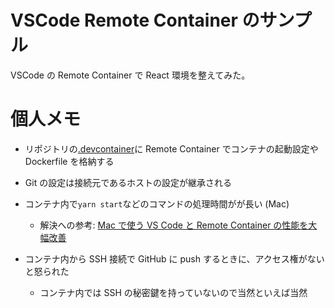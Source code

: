 # VSCode Remote Container のサンプル

VSCode の Remote Container で React 環境を整えてみた。

# 個人メモ

- リポジトリの[.devcontainer](./.devcontainer)に Remote Container でコンテナの起動設定や Dockerfile を格納する

- Git の設定は接続元であるホストの設定が継承される

- コンテナ内で`yarn start`などのコマンドの処理時間がが長い (Mac)

  - 解決への参考: [Mac で使う VS Code と Remote Container の性能を大幅改善](https://www.keisuke69.net/entry/2021/09/15/104532)

- コンテナ内から SSH 接続で GitHub に push するときに、アクセス権がないと怒られた
  - コンテナ内では SSH の秘密鍵を持っていないので当然といえば当然

